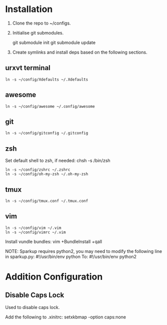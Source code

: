 # Installation #

1. Clone the repo to ~/configs.
2. Initialise git submodules.

    git submodule init
    git submodule update

3. Create symlinks and install deps based on the following sections.

## urxvt terminal ##

    ln -s ~/config/Xdefaults ~/.Xdefaults

## awesome ##

    ln -s ~/config/awesome ~/.config/awesome

## git ##

    ln -s ~/config/gitconfig ~/.gitconfig

## zsh ##

Set default shell to zsh, if needed:
    chsh -s /bin/zsh

    ln -s ~/config/zshrc ~/.zshrc
    ln -s ~/config/oh-my-zsh ~/.oh-my-zsh

## tmux ##

    ln -s ~/config/tmux.conf ~/.tmux.conf

## vim ##

    ln -s ~/config/vim ~/.vim
    ln -s ~/config/vimrc ~/.vim

Install vundle bundles:
    vim +BundleInstall +qall

NOTE: Sparkup requires python2, you may need to modify the following line in sparkup.py:
    #!/usr/bin/env python
To:
    #!/usr/bin/env python2

# Addition Configuration #

## Disable Caps Lock ##

Used to disable caps lock.

Add the following to .xinitrc:
    setxkbmap -option caps:none
